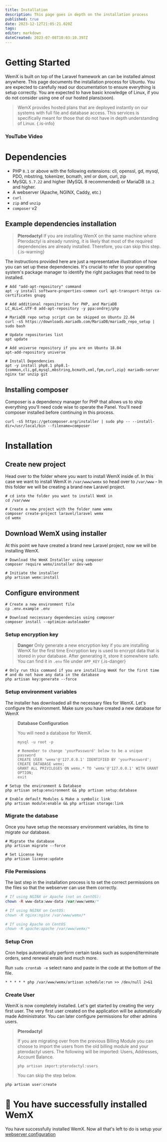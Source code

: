 ```yaml
---
title: Installation
description: This page goes in depth on the installation process
published: true
date: 2023-12-12T21:05:21.020Z
tags: 
editor: markdown
dateCreated: 2023-07-08T10:03:10.397Z
---
```


# Getting Started

WemX is built on top of the Laravel framework an can be installed almost anywhere. This page documents the installation process for Ubuntu. You are expected to carefully read our documentation to ensure everything is setup correctly. You are expected to have basic knowledge of Linux, if you do not consider using one of our hosted plans(soon).

> WemX provides hosted plans that are deployed instantly on our systems with full file and database access. This services is specifically meant for those that do not have in depth understanding of Linux.
{.is-info}

### YouTube Video 

# Dependencies

- PHP `8.1` or above with the following extensions: cli, openssl, gd, mysql, PDO, mbstring, tokenizer, bcmath, xml or dom, curl, zip
- MySQL `5.7.22` and higher (MySQL 8 recommended) or MariaDB `10.2` and higher.
- A webserver (Apache, NGINX, Caddy, etc.)
- `curl`
- `zip` and `unzip`
- `composer` v2

## Example dependencies installation

> **Pterodactyl**
> If you are installing WemX on the same machine where Pterodactyl is already running, it is likely that most of the required dependencies are already installed. Therefore, you can skip this step.
{.is-warning}

The instructions provided here are just a representative illustration of how you can set up these dependencies. It's crucial to refer to your operating system's package manager to identify the right packages that need to be installed.

```shell
# Add "add-apt-repository" command
apt -y install software-properties-common curl apt-transport-https ca-certificates gnupg

# Add additional repositories for PHP, and MariaDB
LC_ALL=C.UTF-8 add-apt-repository -y ppa:ondrej/php

# MariaDB repo setup script can be skipped on Ubuntu 22.04
curl -sS https://downloads.mariadb.com/MariaDB/mariadb_repo_setup | sudo bash

# Update repositories list
apt update

# Add universe repository if you are on Ubuntu 18.04
apt-add-repository universe

# Install Dependencies
apt -y install php8.1 php8.1-{common,cli,gd,mysql,mbstring,bcmath,xml,fpm,curl,zip} mariadb-server nginx tar unzip git
```

## Installing composer

Composer is a dependency manager for PHP that allows us to ship everything you'll need code wise to operate the Panel. You'll need composer installed before continuing in this process.

```shell
curl -sS https://getcomposer.org/installer | sudo php -- --install-dir=/usr/local/bin --filename=composer
```

# Installation

## Create new project
Head over to the folder where you want to install WemX inside of. In this case we want to install WemX in `/var/www/wemx` so head over to `/var/www` - In this folder we will be creating a brand new Laravel project.

```shell
# cd into the folder you want to install WemX in
cd /var/www

# Create a new project with the folder name wemx
composer create-project laravel/laravel wemx
cd wemx
```

## Download WemX using installer
At this point we have created a brand new Laravel project, now we will be installing WemX.
```shell
# Download the WemX Installer using composer
composer require wemx/installer dev-web

# Initiate the installer
php artisan wemx:install
```

## Configure environment
```shell
# Create a new environment file
cp .env.example .env

# Download neccessary dependencies using composer
composer install --optimize-autoloader
```

### Setup encryption key
> **Danger**
> Only generate a new encryption key if you are installing WemX for the first time
> Encryption key is used to encrypt data that is stored in your database. After generating it, store it somewhere safe. You can find it in `.env` file under `APP_KEY`
{.is-danger}

```shell
# Only run this command if you are installing WemX for the first time
# and do not have any data in the database
php artisan key:generate --force
```

### Setup environment variables
The installer has downloaded all the necessary files for WemX. Let's configure the environment.
Make sure you have created a new database for WemX

> **Database Configuration**
>
> You will need a database for WemX. 
> ```shell
> mysql -u root -p
> 
> # Remember to change 'yourPassword' below to be a unique password
> CREATE USER 'wemx'@'127.0.0.1' IDENTIFIED BY 'yourPassword';
> CREATE DATABASE wemx;
> GRANT ALL PRIVILEGES ON wemx.* TO 'wemx'@'127.0.0.1' WITH GRANT OPTION;
> exit
>```

``` shell
# Setup the environment & Database
php artisan setup:environment && php artisan setup:database

# Enable default Modules & Make a symbolic link
php artisan module:enable && php artisan storage:link
```

### Migrate the database
Once you have setup the necessary environment variables, its time to migrate our database. 

```shell
# Migrate the database
php artisan migrate --force

# Set License key
php artisan license:update
```

### File Permissions
The last step in the installation process is to set the correct permissions on the files so that the webserver can use them correctly.
```php
# If using NGINX or Apache (not on CentOS):
chown -R www-data:www-data /var/www/wemx/*

# If using NGINX on CentOS:
chown -R nginx:nginx /var/www/wemx/*

# If using Apache on CentOS
chown -R apache:apache /var/www/wemx/*
```

### Setup Cron
Cron helps automatically perform certain tasks such as suspend/terminate orders, send renewal emails and much more. 

Run `sudo crontab -e` select nano and paste in the code at the bottom of the file.
```shell
* * * * * php /var/www/wemx/artisan schedule:run >> /dev/null 2>&1
```

### Create User
WemX is now completely installed. Let's get started by creating the very first user.
The very first user created on the application will be automatically made Administrator. You can later configure permissions for other admins users.

> **Pterodactyl**
>
> If you are migrating over from the previous Billing Module you can choose to import the users from the old billing module and your pterodactyl users.
> The following will be imported: Users, Addresses, Account Balance.
> 
>
> ```shell
> php artisan import:pterodactyl:users
> ```
> You can skip the step below.
<!-- {blockquote:.is-info} -->

```shell
php artisan user:create
```

# 🎉 You have successfully installed WemX

You have successfully installed WemX. Now all that's left to do is setup your [webserver configuration](https://docs.wemx.net/en/webserver)